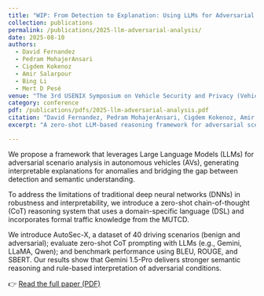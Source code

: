 ```yaml
---
title: "WIP: From Detection to Explanation: Using LLMs for Adversarial Scenario Analysis in Vehicles"
collection: publications
permalink: /publications/2025-llm-adversarial-analysis/
date: 2025-08-10
authors:
  - David Fernandez
  - Pedram MohajerAnsari
  - Cigdem Kokenoz
  - Amir Salarpour
  - Bing Li
  - Mert D Pesé
venue: "The 3rd USENIX Symposium on Vehicle Security and Privacy (VehicleSec '25)"
category: conference
pdf: /publications/pdfs/2025-llm-adversarial-analysis.pdf
citation: "David Fernandez, Pedram MohajerAnsari, Cigdem Kokenoz, Amir Salarpour, Bing Li, Mert D Pesé. <i>WIP: From Detection to Explanation: Using LLMs for Adversarial Scenario Analysis in Vehicles</i>. In Proceedings of the 3rd USENIX Symposium on Vehicle Security and Privacy (VehicleSec '25), August 2025."
excerpt: "A zero-shot LLM-based reasoning framework for adversarial scenario analysis in autonomous vehicles, using formal traffic rules and chain-of-thought prompting."

---
```


We propose a framework that leverages Large Language Models (LLMs) for adversarial scenario analysis in autonomous vehicles (AVs), generating interpretable explanations for anomalies and bridging the gap between detection and semantic understanding.

To address the limitations of traditional deep neural networks (DNNs) in robustness and interpretability, we introduce a zero-shot chain-of-thought (CoT) reasoning system that uses a domain-specific language (DSL) and incorporates formal traffic knowledge from the MUTCD.

We introduce AutoSec-X, a dataset of 40 driving scenarios (benign and adversarial); evaluate zero-shot CoT prompting with LLMs (e.g., Gemini, LLaMA, Qwen); and benchmark performance using BLEU, ROUGE, and SBERT. Our results show that Gemini 1.5-Pro delivers stronger semantic reasoning and rule-based interpretation of adversarial conditions.

👉 [Read the full paper (PDF)](/files/2025-llm-adversarial-analysis.pdf)
